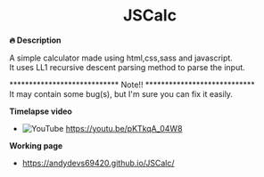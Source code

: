 <div align="center">
  <h1>JSCalc</h1>
</div>

**:fire: Description** <br>

A simple calculator made using html,css,sass and javascript. <br>
It uses LL1 recursive descent parsing method to parse the input.

**************************** Note!! ****************************
<br>
It may contain some bug(s), but I'm sure you can fix it easily.

**Timelapse video**
- ![YouTube](https://img.shields.io/badge/YOUTUBE-%23FF0000.svg?style=for-the-badge&logo=YouTube&logoColor=white) https://youtu.be/pKTkqA_04W8

**Working page**
- https://andydevs69420.github.io/JSCalc/


